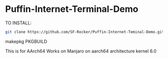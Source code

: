 # Puffin-Internet-Terminal-Demo

TO INSTALL:
``` bash
git clone https://github.com/SF-Rocker/Puffin-Internet-Teminal-Demo.git
```

makepkg PKGBUILD

This is for AArch64
Works on Manjaro on aarch64 architecture
kernel 6.0

